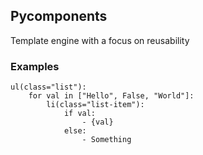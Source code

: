 ## Pycomponents

Template engine with a focus on reusability

### Examples
```
ul(class="list"):
    for val in ["Hello", False, "World"]:
        li(class="list-item"):
            if val:
                - {val}
            else:
                - Something
```
